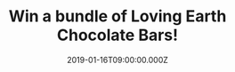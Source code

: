 ---
campaign-uuid: "c-105d2fee-311c-4d43-84fe-f80a1f511265"
type: "Competition"
category: "Food"
date: "2019-01-16T09:00:00.000Z"
end-date: "2019-02-16T23:59:00.000Z"
disable-form: false
is_promoted: false
has_entry_page: true
title: "Win a bundle of Loving Earth Chocolate Bars!"
competition-description: "<p>After the success of our previous competition with ethical\
  \ organic chocolate company, Loving Earth, we’re back with more of their chocolatey\
  \ goodness! We’re giving away 8 of their bars to one NME AAA member including: \
  \ Crunchy Mint Dark Chocolate, Dark Chocolate, Hazelnut Mylk Chocolate, Lemon Cheesecake\
  \ Caramel Chocolate, Creamy Chocolate, Salted Caramel and 3 of their 30g hearts!</p>\r\
  \n<p>Want to try their amazing chocolates? Click below for a chance to win!</p>"
hero-header: "Win a bundle of Loving Earth Chocolate Bars!"
terms-confirmation: "N/A"
banner-img: "https://assets.expresslyapp.com/asset-126c0e83-c252-4c4d-a995-0ac7d26eea01.jpg"
logo-left-href: "aaa.nme.com"
logo-left-image: "https://assets.expresslyapp.com/asset-0c091ad2-37ea-40fc-b005-a489946598f6.jpg"
logo-left-title: "NME AAA"
bg-image-hero: "https://assets.expresslyapp.com/asset-c17d56af-c1ad-479a-99c6-b61e35433f54.jpg"
bg-image-first: "https://assets.expresslyapp.com/asset-a45a2619-eef1-462e-b296-629fd87f70eb.jpg"
bg-image-second: "https://assets.expresslyapp.com/asset-3bbc6889-6527-415a-9d18-6887dcc3b2a7.jpg"
bg-image-third: "https://assets.expresslyapp.com/asset-23c7a98a-5302-45dc-be3d-cce5663e8b42.jpg"
section1-content: "<p>Loving Earth is an ethically driven chocolate company that believes\
  \ that Food is Sacred. They make healthy indulgences, in a way that’s good for our\
  \ planet that is our 100% plant-based chocolate, from cacao grown by the Ashaninka\
  \ community at the Amazon River in Peru, where the cacao bean originates.</p>\r\n\
  <p>They’re “made from plants, wrapped in plants and sourced from the source” – all\
  \ of their chocolate bars are wrapped in a clear film that is 100% plant-based,\
  \ 100% compostable and made from renewable sources! </p>"
section2-content: "<p>Organic, no numbers or preservatives, only real whole food!</p>\r\
  \n<p>At Loving Earth they're blessed with the best team in the world who ensure\
  \ that their organic fairly traded ingredients become the high-quality products\
  \ which end up in your hands.</p>\r\n<p>With over a dozen countries represented,\
  \ they are truly an international ensemble!</p>"
section3-content: "<p>If you can't wait to try their amazing range of chocolates,\
  \ now you can!</p>\r\n<p>Enter the form below for a chance to win a bundle of Loving\
  \ Earth Chocolate Bars including: Crunchy Mint Dark Chocolate, Dark Chocolate, Hazelnut\
  \ Mylk Chocolate, Lemon Cheesecake Caramel Chocolate, Creamy Chocolate, Salted Caramel\
  \ and 3 of their 30g hearts!</p>"
entry-title: "Win a bundle of Loving Earth Chocolate Bars!"
entry-content: "Enter the draw to win a bundle of Loving Earth Chocolate Bars by completing\
  \ the form below before 23:59 on 16th of February 2019."
has-winner: false
prize-description: "A bundle of Loving Earth Chocolate Bars including: Crunchy Mint\
  \ Dark Chocolate, Dark Chocolate, Hazelnut Mylk Chocolate, Lemon Cheesecake Caramel\
  \ Chocolate, Creamy Chocolate, Salted Caramel and 3 of their 30g hearts"
special-conditions: "Multiple entries are allowed up to one every day."
country-restrictions:
- "GB"
---